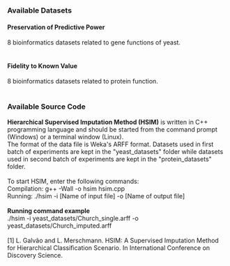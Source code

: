 ### Available Datasets
#### Preservation of Predictive Power
8 bioinformatics datasets related to gene functions of yeast.<br>
<br>
#### Fidelity to Known Value
8 bioinformatics datasets related to protein function.<br>
<br>
### Available Source Code
<b>Hierarchical Supervised Imputation Method (HSIM)</b> is written in C++ programming language and should be started from the command prompt (Windows) or a terminal window (Linux).<br>
The format of the data file is Weka's ARFF format. Datasets used in first batch of experiments are kept in the "yeast_datasets" folder while datasets used in second batch of experiments are kept in the "protein_datasets" folder.<br>
<br>
To start HSIM, enter the following commands:<br>
Compilation: g++ -Wall -o hsim hsim.cpp<br>
Running: ./hsim -i [Name of input file] -o [Name of output file]<br>
<br>
<b>Running command example</b><br>
./hsim -i yeast_datasets/Church_single.arff -o yeast_datasets/Church_imputed.arff<br>
<br>
[1] L. Galvão and L. Merschmann. HSIM: A Supervised Imputation Method for Hierarchical Classification Scenario. In International Conference on Discovery Science.
